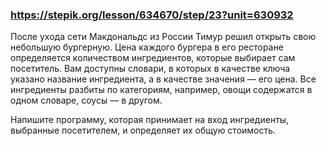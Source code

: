 ### https://stepik.org/lesson/634670/step/23?unit=630932

После ухода сети Макдональдс из России Тимур решил открыть свою небольшую бургерную. Цена каждого бургера в его ресторане определяется количеством ингредиентов, которые выбирает сам посетитель. Вам доступны словари, в которых в качестве ключа указано название ингредиента, а в качестве значения — его цена. Все ингредиенты разбиты по категориям, например, овощи содержатся в одном словаре, соусы — в другом.


Напишите программу, которая принимает на вход ингредиенты, выбранные посетителем, и определяет их общую стоимость.

